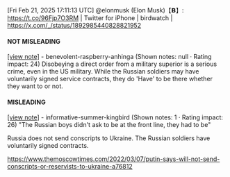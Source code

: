[Fri Feb 21, 2025 17:11:13 UTC] @elonmusk (Elon Musk)【𝗕】: https://t.co/96Fjp7O3RM | Twitter for iPhone | birdwatch | https://x.com/_/status/1892985440828821952

#### NOT MISLEADING

[[view note]](https://x.com/i/birdwatch/n/1893020967183753336) - benevolent-raspberry-anhinga (Shown notes: null · Rating impact: 24)
Disobeying a direct order from a military superior is a serious crime, even in the US military.  While the Russian soldiers may have voluntarily signed service contracts, they do 'Have' to be there whether they want to or not.

#### MISLEADING

[[view note]](https://x.com/i/birdwatch/n/1893010485496209666) - informative-summer-kingbird (Shown notes: 1 · Rating impact: 26)
"The Russian boys didn't ask to be at the front line, they had to be"

Russia does not send conscripts to Ukraine. The Russian soldiers have voluntarily signed contracts. 

https://www.themoscowtimes.com/2022/03/07/putin-says-will-not-send-conscripts-or-reservists-to-ukraine-a76812
